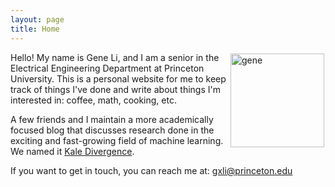 ```yaml
---
layout: page
title: Home
---
```


<img style="float:right;margin:2px 2px 2px 5px;" src="{{site.url}}/images/picme.jpg" width="150" alt="gene">

Hello! My name is Gene Li, and I am a senior in the Electrical Engineering Department at Princeton University. This is a personal website for me to keep track of things I've done and write about things I'm interested in: coffee, math, cooking, etc.

A few friends and I maintain a more academically focused blog that discusses research done in the exciting and fast-growing field of machine learning. We named it [Kale Divergence](https://kaledivergence.github.io/).

If you want to get in touch, you can reach me at:
[gxli@princeton.edu](mailto:gxli@princeton.edu)


